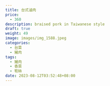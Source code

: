 ```yaml
---
title: 台式滷肉
price:
  - 360
description: braised pork in Taiwanese style
draft: true
weight: 49
image: images/img_1588.jpeg
categories:
  - 台菜
  - 豬肉
tags:
  - 豬肉
  - 香菜
  - 筍絲
date: 2023-08-12T03:52:48+08:00
---
```



